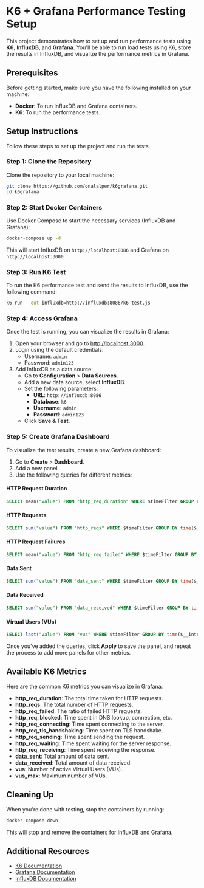 
# K6 + Grafana Performance Testing Setup

This project demonstrates how to set up and run performance tests using **K6**, **InfluxDB**, and **Grafana**. You'll be able to run load tests using K6, store the results in InfluxDB, and visualize the performance metrics in Grafana.

## Prerequisites

Before getting started, make sure you have the following installed on your machine:

- **Docker**: To run InfluxDB and Grafana containers.
- **K6**: To run the performance tests.

## Setup Instructions

Follow these steps to set up the project and run the tests.

### Step 1: Clone the Repository

Clone the repository to your local machine:

```bash
git clone https://github.com/onalalper/k6grafana.git
cd k6grafana
```

### Step 2: Start Docker Containers

Use Docker Compose to start the necessary services (InfluxDB and Grafana):

```bash
docker-compose up -d
```

This will start InfluxDB on `http://localhost:8086` and Grafana on `http://localhost:3000`.

### Step 3: Run K6 Test

To run the K6 performance test and send the results to InfluxDB, use the following command:

```bash
k6 run --out influxdb=http://influxdb:8086/k6 test.js
```

### Step 4: Access Grafana

Once the test is running, you can visualize the results in Grafana:

1. Open your browser and go to [http://localhost:3000](http://localhost:3000).
2. Login using the default credentials:
   - Username: `admin`
   - Password: `admin123`
3. Add InfluxDB as a data source:
   - Go to **Configuration** > **Data Sources**.
   - Add a new data source, select **InfluxDB**.
   - Set the following parameters:
     - **URL**: `http://influxdb:8086`
     - **Database**: `k6`
     - **Username**: `admin`
     - **Password**: `admin123`
   - Click **Save & Test**.

### Step 5: Create Grafana Dashboard

To visualize the test results, create a new Grafana dashboard:

1. Go to **Create** > **Dashboard**.
2. Add a new panel.
3. Use the following queries for different metrics:

#### HTTP Request Duration

```sql
SELECT mean("value") FROM "http_req_duration" WHERE $timeFilter GROUP BY time($__interval) fill(null)
```

#### HTTP Requests

```sql
SELECT sum("value") FROM "http_reqs" WHERE $timeFilter GROUP BY time($__interval) fill(null)
```

#### HTTP Request Failures

```sql
SELECT mean("value") FROM "http_req_failed" WHERE $timeFilter GROUP BY time($__interval) fill(null)
```

#### Data Sent

```sql
SELECT sum("value") FROM "data_sent" WHERE $timeFilter GROUP BY time($__interval) fill(null)
```

#### Data Received

```sql
SELECT sum("value") FROM "data_received" WHERE $timeFilter GROUP BY time($__interval) fill(null)
```

#### Virtual Users (VUs)

```sql
SELECT last("value") FROM "vus" WHERE $timeFilter GROUP BY time($__interval) fill(null)
```

Once you've added the queries, click **Apply** to save the panel, and repeat the process to add more panels for other metrics.

## Available K6 Metrics

Here are the common K6 metrics you can visualize in Grafana:

- **http_req_duration**: The total time taken for HTTP requests.
- **http_reqs**: The total number of HTTP requests.
- **http_req_failed**: The ratio of failed HTTP requests.
- **http_req_blocked**: Time spent in DNS lookup, connection, etc.
- **http_req_connecting**: Time spent connecting to the server.
- **http_req_tls_handshaking**: Time spent on TLS handshake.
- **http_req_sending**: Time spent sending the request.
- **http_req_waiting**: Time spent waiting for the server response.
- **http_req_receiving**: Time spent receiving the response.
- **data_sent**: Total amount of data sent.
- **data_received**: Total amount of data received.
- **vus**: Number of active Virtual Users (VUs).
- **vus_max**: Maximum number of VUs.

## Cleaning Up

When you're done with testing, stop the containers by running:

```bash
docker-compose down
```

This will stop and remove the containers for InfluxDB and Grafana.

## Additional Resources

- [K6 Documentation](https://k6.io/docs/)
- [Grafana Documentation](https://grafana.com/docs/)
- [InfluxDB Documentation](https://docs.influxdata.com/influxdb/)
